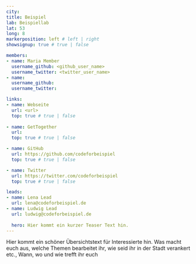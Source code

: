 ```yaml
---
city: 
title: Beispiel
lab: Beispiellab
lat: 53
long: 8
markerposition: left # left | right
showsignup: true # true | false

members:
- name: Maria Member
  username_github: <github_user_name>
  username_twitter: <twitter_user_name>
- name: 
  username_github:
  username_twitter:

links:
- name: Webseite
  url: <url>
  top: true # true | false
  
- name: GetTogether
  url:
  top: true # true | false

- name: GitHub
  url: https://github.com/codeforbeispiel
  top: true # true | false

- name: Twitter
  url: https://twitter.com/codeforbeispiel
  top: true # true | false

leads:
- name: Lena Lead
  url: lena@codeforbeispiel.de
- name: Ludwig Lead
  url: ludwig@codeforbeispiel.de
  
  hero: Hier kommt ein kurzer Teaser Text hin.  
---
```


Hier kommt ein schöner Übersichtstext für Interessierte hin. Was macht euch aus, welche Themen bearbeitet ihr, wie seid ihr in der Stadt verankert etc., Wann, wo und wie trefft ihr euch
